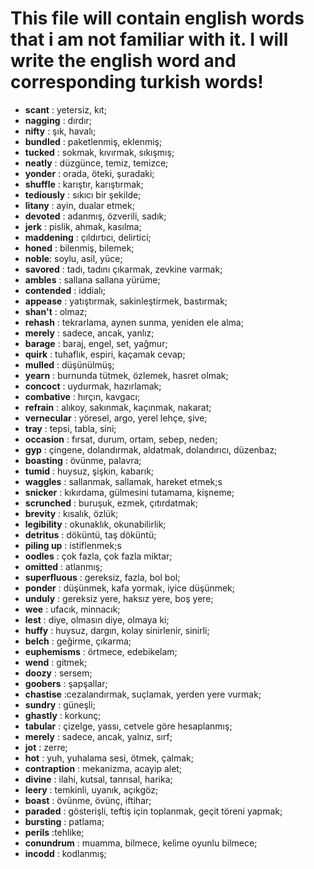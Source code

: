 # This file will contain english words that i am not familiar with it. I will write the english word and corresponding turkish words!

- **scant** : yetersiz, kıt;
- **nagging** : dırdır;
- **nifty** : şık, havalı;
- **bundled** : paketlenmiş, eklenmiş;
- **tucked** : sokmak, kıvırmak, sıkışmış;
- **neatly** : düzgünce, temiz, temizce;
- **yonder** : orada, öteki, şuradaki;
- **shuffle** : karıştır, karıştırmak;
- **tediously** : sıkıcı bir şekilde;
- **litany** : ayin, dualar etmek;
- **devoted** : adanmış, özverili, sadık;
- **jerk** : pislik, ahmak, kasılma;
- **maddening** : çıldırtıcı, delirtici;
- **honed** : bilenmiş, bilemek;
- **noble**: soylu, asil, yüce;
- **savored** : tadı, tadını çıkarmak, zevkine varmak;
- **ambles** :  sallana sallana yürüme;
- **contended** : iddialı;
- **appease** : yatıştırmak, sakinleştirmek, bastırmak;
- **shan't** : olmaz;
- **rehash** : tekrarlama, aynen sunma, yeniden ele alma;
- **merely** : sadece, ancak, yanlız;
- **barage** : baraj, engel, set, yağmur;
- **quirk** : tuhaflık, espiri, kaçamak cevap;
- **mulled** : düşünülmüş;
- **yearn** : burnunda tütmek, özlemek, hasret olmak;
- **concoct** : uydurmak, hazırlamak;
- **combative** : hırçın, kavgacı;
- **refrain** : alıkoy, sakınmak, kaçınmak, nakarat;
- **vernecular** : yöresel, argo, yerel lehçe, şive;
- **tray** : tepsi, tabla, sini;
- **occasion** : fırsat, durum, ortam, sebep, neden;
- **gyp** : çingene, dolandırmak, aldatmak, dolandırıcı, düzenbaz;
- **boasting** : övünme, palavra;
- **tumid** : huysuz, şişkin, kabarık;
- **waggles** : sallanmak, sallamak, hareket etmek;s
- **snicker** : kıkırdama, gülmesini tutamama, kişneme;
- **scrunched** : buruşuk, ezmek, çıtırdatmak;
- **brevity** : kısalık, özlük;
- **legibility** : okunaklık, okunabilirlik;
- **detritus** : döküntü, taş döküntü;
- **piling up** : istiflenmek;s
- **oodles** : çok fazla, çok fazla miktar;
- **omitted** : atlanmış;
- **superfluous** : gereksiz, fazla, bol bol;
- **ponder** : düşünmek, kafa yormak, iyice düşünmek;
- **unduly** : gereksiz yere, haksız yere, boş yere;
- **wee** : ufacık, minnacık;
- **lest** : diye, olmasın diye, olmaya ki;
- **huffy** : huysuz, dargın, kolay sinirlenir, sinirli;
- **belch** : geğirme, çıkarma;
- **euphemisms** : örtmece, edebikelam;
- **wend** : gitmek;
- **doozy** : sersem;
- **goobers** : şapşallar;
- **chastise** :cezalandırmak, suçlamak, yerden yere vurmak;
- **sundry** : güneşli;
- **ghastly** : korkunç;
- **tabular** : çizelge, yassı, cetvele göre hesaplanmış;
- **merely** : sadece, ancak, yalnız, sırf;
- **jot** : zerre;
- **hot** : yuh, yuhalama sesi, ötmek, çalmak;
- **contraption** : mekanizma, acayip alet;
- **divine** : ilahi, kutsal, tanrısal, harika;
- **leery** : temkinli, uyanık, açıkgöz;
- **boast** : övünme, övünç, iftihar;
- **paraded** : gösterişli, teftiş için toplanmak, geçit töreni yapmak;
- **bursting** : patlama;
- **perils** :tehlike;
- **conundrum** : muamma, bilmece, kelime oyunlu bilmece;
- **incodd** : kodlanmış;